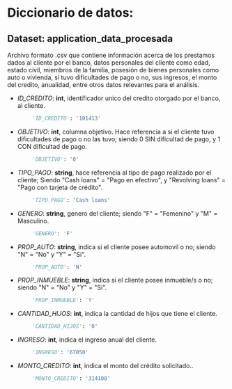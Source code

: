 # Diccionario de datos:

## Dataset: application_data_procesada

Archivo formato .csv que contiene información acerca de los prestamos dados al cliente por el banco, datos personales del cliente como edad, estado civil, miembros de la familia, posesión de bienes personales como auto o vivienda, si tuvo dificultades de pago o no, sus ingresos, el monto del credito, anualidad, entre otros datos relevantes para el análisis.



* *ID_CREDITO*: **int**, identificador unico del credito otorgado por el banco, al cliente.

```python
        'ID_CREDITO': '101413'
```

* *OBJETIVO*: **int**, columna objetivo. Hace referencia a si el cliente tuvo dificultades de pago o no las tuvo; siendo 0 SIN dificultad de pago, y 1 CON dificultad de pago.

```python
        'OBJETIVO': '0'
```

* *TIPO_PAGO*: **string**, hace referencia al tipo de pago realizado por el cliente; Siendo "Cash loans" = "Pago en efectivo", y "Revolving loans" = "Pago con tarjeta de crédito". 

```python
        'TIPO_PAGO': 'Cash loans'
```

* *GENERO*: **string**, genero del cliente; siendo "F" = "Femenino" y "M" = Masculino.

```python
        'GENERO': 'F'
```

* *PROP_AUTO*: **string**, indica si el cliente posee automovil o no; siendo "N" = "No" y "Y" = "Si".

```python
        'PROP_AUTO': 'N'
```

* *PROP_INMUEBLE*: **string**, indica si el cliente posee inmueble/s o no; siendo "N" = "No" y "Y" = "Si".

```python
        'PROP_INMUEBLE': 'Y'
```

* *CANTIDAD_HIJOS*: **int**, indica la cantidad de hijos que tiene el cliente.

```python
        'CANTIDAD_HIJOS': '0'
```

* *INGRESO*: **int**, indica el ingreso anual del cliente.

```python
        'INGRESO': '67050'
```

* *MONTO_CREDITO*: **int**, indica el monto del crédito solicitado..

```python
        'MONTO_CREDITO': '314100'
```